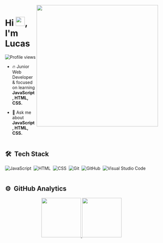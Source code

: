 <img align="right" height="400em" src="https://raw.githubusercontent.com/gist/DevLucJs/0a106c77a48c00d4246fae85e2425261/raw/f5b60801673f9bfe4974466dead9fdc43401134d/DevLucJs.svg"/>

<h1 align="left">Hi <img src="https://raw.githubusercontent.com/kaueMarques/kaueMarques/master/hi.gif" width="30px">, I'm Lucas</h1>
<p align="left"> <img src="https://komarev.com/ghpvc/?username=DevLucJs&color=red" alt="Profile views" /> </p>

- 🔥 Junior Web Developer & focused on learning **JavaScript, HTML, CSS.**

- 💬 Ask me about **JavaScript, HTML, CSS.**
<br><br>
## 🛠 &nbsp;Tech Stack

![JavaScript](https://img.shields.io/badge/-JavaScript-05122A?style=flat&logo=javascript)&nbsp;
![HTML](https://img.shields.io/badge/-HTML-05122A?style=flat&logo=HTML5)&nbsp;
![CSS](https://img.shields.io/badge/-CSS-05122A?style=flat&logo=CSS3&logoColor=1572B6)&nbsp;
![Git](https://img.shields.io/badge/-Git-05122A?style=flat&logo=git)&nbsp;
![GitHub](https://img.shields.io/badge/-GitHub-05122A?style=flat&logo=github)&nbsp;
![Visual Studio Code](https://img.shields.io/badge/-Visual%20Studio%20Code-05122A?style=flat&logo=visual-studio-code&logoColor=007ACC)&nbsp;
<br><br>

## ⚙️ &nbsp;GitHub Analytics

<div align="center">
  <a href="https://github.com/DevLucJs">
  <img height="130em" src="https://github-readme-stats.vercel.app/api?username=DevLucJs&show_icons=true&theme=radical&include_all_commits=true&count_private=true"/>
  <img height="130em" src="https://github-readme-stats.vercel.app/api/top-langs/?username=DevLucJs&layout=compact&langs_count=7&theme=radical"/>
</div>
